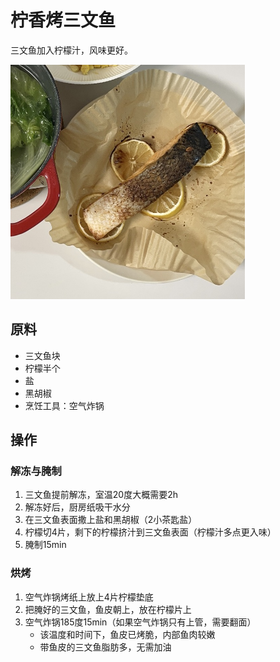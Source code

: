 # 柠香烤三文鱼

三文鱼加入柠檬汁，风味更好。

<img src="./1.jpg" alt="1" width="375" />

## 原料

- 三文鱼块
- 柠檬半个
- 盐
- 黑胡椒
- 烹饪工具：空气炸锅

## 操作

### 解冻与腌制

1. 三文鱼提前解冻，室温20度大概需要2h
2. 解冻好后，厨房纸吸干水分
3. 在三文鱼表面撒上盐和黑胡椒（2小茶匙盐）
4. 柠檬切4片，剩下的柠檬挤汁到三文鱼表面（柠檬汁多点更入味）
5. 腌制15min

### 烘烤

1. 空气炸锅烤纸上放上4片柠檬垫底
2. 把腌好的三文鱼，鱼皮朝上，放在柠檬片上
3. 空气炸锅185度15min（如果空气炸锅只有上管，需要翻面）
   - 该温度和时间下，鱼皮已烤脆，内部鱼肉较嫩
   - 带鱼皮的三文鱼脂肪多，无需加油

